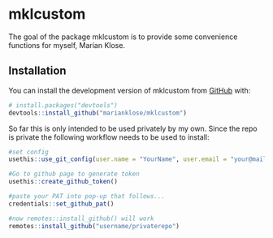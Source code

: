 
# mklcustom

<!-- badges: start -->
<!-- badges: end -->

The goal of the package mklcustom is to provide some convenience functions for myself, Marian Klose.

## Installation

You can install the development version of mklcustom from [GitHub](https://github.com/) with:

``` r
# install.packages("devtools")
devtools::install_github("marianklose/mklcustom")
```

So far this is only intended to be used privately by my own. Since the repo is private the following workflow needs to be used to install:

``` r
#set config
usethis::use_git_config(user.name = "YourName", user.email = "your@mail.com")

#Go to github page to generate token
usethis::create_github_token() 

#paste your PAT into pop-up that follows...
credentials::set_github_pat()

#now remotes::install_github() will work
remotes::install_github("username/privaterepo")
```